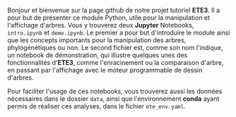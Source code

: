 Bonjour et bienvenue sur la page github de notre projet tutoriel **ETE3**. Il a pour but de présenter ce module Python, utile pour la manipulation et l'affichage d'arbres. Vous y trouverez deux **Jupyter** Notebooks, `intro.ipynb` et `demo.ipynb`. Le premier a pour but d'introduire le module ainsi que les concepts importants pour la manipulation des arbres, phylogénétiques ou non. Le second fichier est, comme son nom l'indique, un notebook de démonstration, qui illustre quelques unes des fonctionnalités d'**ETE3**, comme l'enracinement ou la comparaison d'arbre, en passant par l'affichage avec le moteur programmable de dessin d'arbres.

Pour faciliter l'usage de ces notebooks, vous trouverez aussi les données nécessaires dans le dossier `data`, ainsi que l'environnement **conda** ayant permis de réaliser ces analyses, dans le fichier `ete_env.yaml`.

